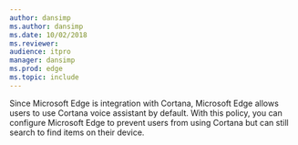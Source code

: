 ```yaml
---
author: dansimp
ms.author: dansimp
ms.date: 10/02/2018
ms.reviewer:
audience: itpro
manager: dansimp
ms.prod: edge
ms.topic: include
---
```


Since Microsoft Edge is integration with Cortana, Microsoft Edge allows users to use Cortana voice assistant by default. With this policy, you can configure Microsoft Edge to prevent users from using Cortana but can still search to find items on their device.
